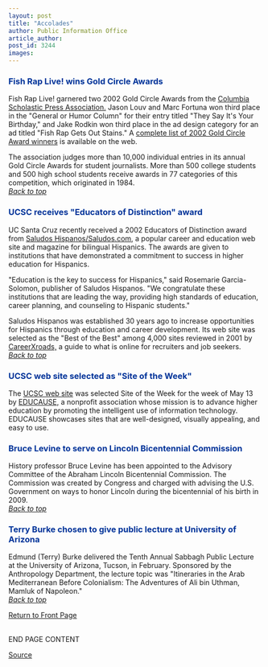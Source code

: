 ```yaml
---
layout: post
title: "Accolades"
author: Public Information Office
article_author: 
post_id: 3244
images:
---
```


<h3>
  <a name="Fish" id="Fish"></a><font color="#003399">Fish Rap Live! wins Gold Circle Awards</font>
</h3>
<p>
  Fish Rap Live! garnered two 2002 Gold Circle Awards from the <a href="http://www.columbia.edu/cu/cspa/">Columbia Scholastic Press Association.</a> Jason Louv and Marc Fortuna won third place in the "General or Humor Column" for their entry titled "They Say It's Your Birthday," and Jake Rodkin won third place in the ad design category for an ad titled "Fish Rap Gets Out Stains." A <a href="http://www.columbia.edu/cu/cspa/GoldCircleAwards.html">complete list of 2002 Gold Circle Award winners</a> is available on the web.
</p>
<p>
  The association judges more than 10,000 individual entries in its annual Gold Circle Awards for student journalists. More than 500 college students and 500 high school students receive awards in 77 categories of this competition, which originated in 1984.<font color="#003399"><br></font><a href="#Fish"><i>Back to top</i></a>
</p>
<h3>
  <a name="UCSC" id="UCSC"></a><font color="#003399">UCSC receives "Educators of Distinction" award</font>
</h3>
<p>
  UC Santa Cruz recently received a 2002 Educators of Distinction award from <a href="http://www.saludos.com/">Saludos Hispanos/Saludos.com</a>, a popular career and education web site and magazine for bilingual Hispanics. The awards are given to institutions that have demonstrated a commitment to success in higher education for Hispanics.
</p>
<p>
  "Education is the key to success for Hispanics," said Rosemarie Garcia-Solomon, publisher of Saludos Hispanos. "We congratulate these institutions that are leading the way, providing high standards of education, career planning, and counseling to Hispanic students."
</p>
<p>
  Saludos Hispanos was established 30 years ago to increase opportunities for Hispanics through education and career development. Its web site was selected as the "Best of the Best" among 4,000 sites reviewed in 2001 by <a href="http://www.careerxroads.com">CareerXroads,</a> a guide to what is online for recruiters and job seekers.<br>
  <a href="#Fish"><i>Back to top</i></a>
</p>
<h3>
  <a name="web" id="web"></a><font color="#003399">UCSC web site selected as "Site of the Week"</font>
</h3>
<p>
  The <a href="http://www.ucsc.edu">UCSC web site</a> was selected Site of the Week for the week of May 13 by <a href="http://www.educause.edu">EDUCAUSE,</a> a nonprofit association whose mission is to advance higher education by promoting the intelligent use of information technology. EDUCAUSE showcases sites that are well-designed, visually appealing, and easy to use.
</p>
<h3>
  <a name="Bruce" id="Bruce"></a><font color="#003399">Bruce Levine to serve on Lincoln Bicentennial Commission</font>
</h3>
<p>
  History professor Bruce Levine has been appointed to the Advisory Committee of the Abraham Lincoln Bicentennial Commission. The Commission was created by Congress and charged with advising the U.S. Government on ways to honor Lincoln during the bicentennial of his birth in 2009.<br>
  <a href="#Fish"><i>Back to top</i></a>
</p>
<h3>
  <a name="Terry" id="Terry"></a><font color="#003399">Terry Burke chosen to give public lecture at University of Arizona</font>
</h3>
<p>
  Edmund (Terry) Burke delivered the Tenth Annual Sabbagh Public Lecture at the University of Arizona, Tucson, in February. Sponsored by the Anthropology Department, the lecture topic was "Itineraries in the Arab Mediterranean Before Colonialism: The Adventures of Ali bin Uthman, Mamluk of Napoleon."<a href="#Undergraduates"><i><br></i></a><a href="#Fish"><i>Back to top</i></a>
</p>
<p>
  <a href="../../index.html">Return to Front Page</a>
</p>
<p>
  <br>
  END PAGE CONTENT
</p>
<p><a href="http://www1.ucsc.edu/currents/01-02/06-10/accolades.html" title="Permalink to accolades">Source</a></p>
